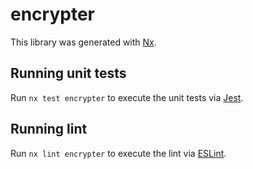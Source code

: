# encrypter

This library was generated with [Nx](https://nx.dev).

## Running unit tests

Run `nx test encrypter` to execute the unit tests via [Jest](https://jestjs.io).

## Running lint

Run `nx lint encrypter` to execute the lint via [ESLint](https://eslint.org/).
